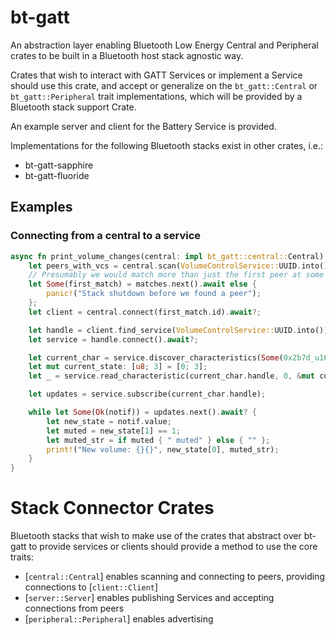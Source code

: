# bt-gatt

An abstraction layer enabling Bluetooth Low Energy Central and Peripheral
crates to be built in a Bluetooth host stack agnostic way.

Crates that wish to interact with GATT Services or implement a Service should
use this crate, and accept or generalize on the `bt_gatt::Central` or
`bt_gatt::Peripheral` trait implementations, which will be provided by a
Bluetooth stack support Crate.

An example server and client for the Battery Service is provided.

Implementations for the following Bluetooth stacks exist in other crates, i.e.:
 - bt-gatt-sapphire
 - bt-gatt-fluoride

## Examples

### Connecting from a central to a service

```rust
async fn print_volume_changes(central: impl bt_gatt::central::Central) -> Result<(), Error> {
    let peers_with_vcs = central.scan(VolumeControlService::UUID.into());
    // Presumably we would match more than just the first peer at some point.
    let Some(first_match) = matches.next().await else {
        panic!("Stack shutdown before we found a peer");
    };
    let client = central.connect(first_match.id).await?;

    let handle = client.find_service(VolumeControlService::UUID.into()).await?;
    let service = handle.connect().await?;

    let current_char = service.discover_characteristics(Some(0x2b7d_u16.into())).await?.pop().unwrap();
    let mut current_state: [u8; 3] = [0; 3];
    let _ = service.read_characteristic(current_char.handle, 0, &mut current_state[..]).await?;

    let updates = service.subscribe(current_char.handle);

    while let Some(Ok(notif)) = updates.next().await? {
        let new_state = notif.value;
        let muted = new_state[1] == 1;
        let muted_str = if muted { " muted" } else { "" };
        print!("New volume: {}{}", new_state[0], muted_str);
    }
}
```

# Stack Connector Crates

Bluetooth stacks that wish to make use of the crates that abstract over bt-gatt to provide services or clients should provide a method to
use the core traits:
 - [`central::Central`] enables scanning and connecting to peers, providing connections to [`client::Client`]
 - [`server::Server`] enables publishing Services and accepting connections from peers
 - [`peripheral::Peripheral`] enables advertising

